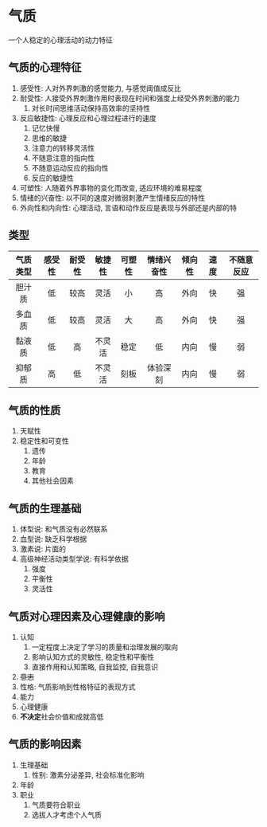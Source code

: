 <!--
    vi: ft=pandoc.markdown
-->

# 气质

一个人稳定的心理活动的动力特征

## 气质的心理特征

1. 感受性: 人对外界刺激的感觉能力, 与感觉阈值成反比
1. 耐受性: 人接受外界刺激作用时表现在时间和强度上经受外界刺激的能力
   1. 对长时间思维活动保持高效率的坚持性
2. 反应敏捷性: 心理反应和心理过程进行的速度
   1. 记忆快慢
   2. 思维的敏捷
   3. 注意力的转移灵活性
   4. 不随意注意的指向性
   5. 不随意运动反应的指向性
   6. 反应的敏捷性
3. 可塑性: 人随着外界事物的变化而改变, 适应环境的难易程度
4. 情绪的兴奋性: 以不同的速度对微弱刺激产生情绪反应的特性
5. 外向性和内向性: 心理活动, 言语和动作反应是表现与外部还是内部的特

## 类型

气质类型 | 感受性 | 耐受性 | 敏捷性 | 可塑性 | 情绪兴奋性 | 倾向性 | 速度 | 不随意反应
:--:|:--:|:--:|:--:|:--:|:--:|:--:|:--:|:--:
胆汁质 | 低 | 较高 | 灵活 | 小 | 高 | 外向 | 快 | 强
多血质 | 低 | 较高 | 灵活 | 大 | 高 | 外向 | 快 | 强
黏液质 | 低 | 高 | 不灵活 | 稳定 | 低 | 内向 | 慢 | 弱
抑郁质 | 高 | 低 | 不灵活 | 刻板 | 体验深刻 | 内向 | 慢 | 弱

## 气质的性质

1. 天赋性
2. 稳定性和可变性
   1. 遗传
   2. 年龄
   3. 教育
   4. 其他社会因素

## 气质的生理基础

1. 体型说: 和气质没有必然联系
2. 血型说: 缺乏科学根据
3. 激素说: 片面的
4. 高级神经活动类型学说: 有科学依据
   1. 强度
   2. 平衡性
   3. 灵活性

## 气质对心理因素及心理健康的影响

1. 认知
   1. 一定程度上决定了学习的质量和治理发展的取向
   2. 影响认知方式的灵敏性, 稳定性和平衡性
   3. 直接作用和认知策略, 自我监控, 自我意识
2. ~~意志~~
3. 性格: 气质影响到性格特征的表现方式
4. 能力
5. 心理健康
6. **不决定**社会价值和成就高低

## 气质的影响因素

1. 生理基础
   1. 性别: 激素分泌差异, 社会标准化影响
2. 年龄 <!-- TODO: P316 -->
3. 职业
   1. 气质要符合职业
   2. 选拔人才考虑个人气质
